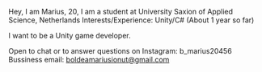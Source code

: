 Hey, I am Marius, 20, I am a student at University Saxion of Applied Science, Netherlands
Interests/Experience: Unity/C# (About 1 year so far)

I want to be a Unity game developer.

Open to chat or to answer questions on Instagram: b_marius20456
Bussiness email: boldeamariusionut@gmail.com

<!---
Yukki16/Yukki16 is a ✨ special ✨ repository because its `README.md` (this file) appears on your GitHub profile.
You can click the Preview link to take a look at your changes.
--->

